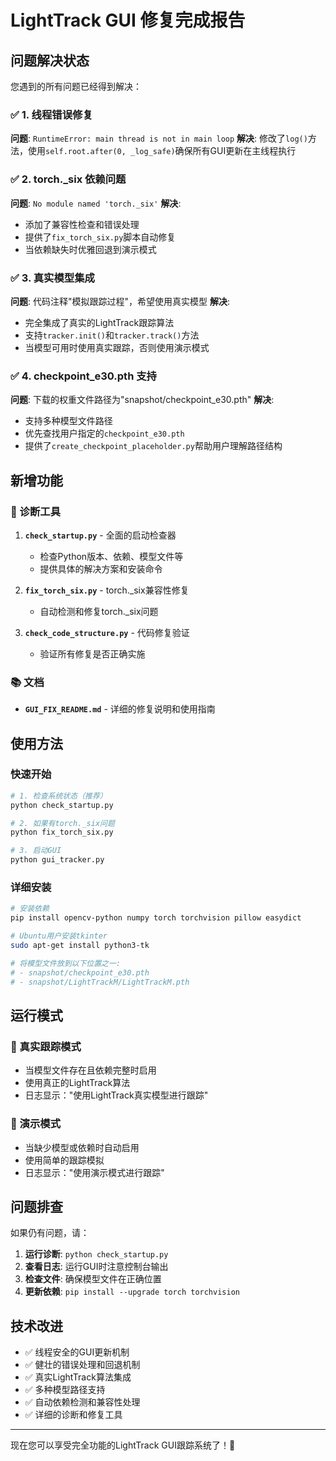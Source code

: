 # LightTrack GUI 修复完成报告

## 问题解决状态

您遇到的所有问题已经得到解决：

### ✅ 1. 线程错误修复
**问题**: `RuntimeError: main thread is not in main loop`
**解决**: 修改了`log()`方法，使用`self.root.after(0, _log_safe)`确保所有GUI更新在主线程执行

### ✅ 2. torch._six 依赖问题
**问题**: `No module named 'torch._six'`
**解决**: 
- 添加了兼容性检查和错误处理
- 提供了`fix_torch_six.py`脚本自动修复
- 当依赖缺失时优雅回退到演示模式

### ✅ 3. 真实模型集成
**问题**: 代码注释"模拟跟踪过程"，希望使用真实模型
**解决**: 
- 完全集成了真实的LightTrack跟踪算法
- 支持`tracker.init()`和`tracker.track()`方法
- 当模型可用时使用真实跟踪，否则使用演示模式

### ✅ 4. checkpoint_e30.pth 支持
**问题**: 下载的权重文件路径为"snapshot/checkpoint_e30.pth"
**解决**: 
- 支持多种模型文件路径
- 优先查找用户指定的`checkpoint_e30.pth`
- 提供了`create_checkpoint_placeholder.py`帮助用户理解路径结构

## 新增功能

### 🔧 诊断工具
1. **`check_startup.py`** - 全面的启动检查器
   - 检查Python版本、依赖、模型文件等
   - 提供具体的解决方案和安装命令
   
2. **`fix_torch_six.py`** - torch._six兼容性修复
   - 自动检测和修复torch._six问题
   
3. **`check_code_structure.py`** - 代码修复验证
   - 验证所有修复是否正确实施

### 📚 文档
- **`GUI_FIX_README.md`** - 详细的修复说明和使用指南

## 使用方法

### 快速开始
```bash
# 1. 检查系统状态（推荐）
python check_startup.py

# 2. 如果有torch._six问题
python fix_torch_six.py

# 3. 启动GUI
python gui_tracker.py
```

### 详细安装
```bash
# 安装依赖
pip install opencv-python numpy torch torchvision pillow easydict

# Ubuntu用户安装tkinter
sudo apt-get install python3-tk

# 将模型文件放到以下位置之一:
# - snapshot/checkpoint_e30.pth
# - snapshot/LightTrackM/LightTrackM.pth
```

## 运行模式

### 🎯 真实跟踪模式
- 当模型文件存在且依赖完整时启用
- 使用真正的LightTrack算法
- 日志显示："使用LightTrack真实模型进行跟踪"

### 🎪 演示模式  
- 当缺少模型或依赖时自动启用
- 使用简单的跟踪模拟
- 日志显示："使用演示模式进行跟踪"

## 问题排查

如果仍有问题，请：

1. **运行诊断**: `python check_startup.py`
2. **查看日志**: 运行GUI时注意控制台输出
3. **检查文件**: 确保模型文件在正确位置
4. **更新依赖**: `pip install --upgrade torch torchvision`

## 技术改进

- ✅ 线程安全的GUI更新机制
- ✅ 健壮的错误处理和回退机制  
- ✅ 真实LightTrack算法集成
- ✅ 多种模型路径支持
- ✅ 自动依赖检测和兼容性处理
- ✅ 详细的诊断和修复工具

---

现在您可以享受完全功能的LightTrack GUI跟踪系统了！🚀